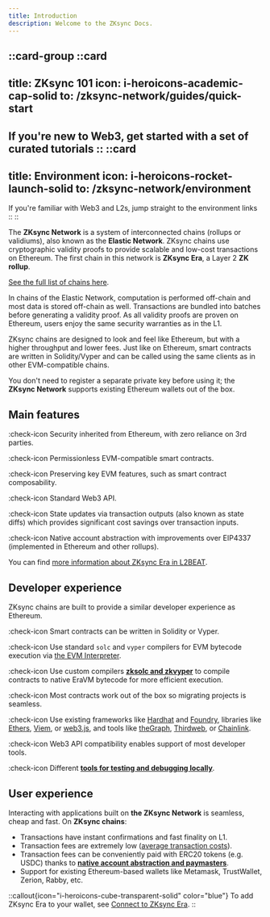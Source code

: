 ```yaml
---
title: Introduction
description: Welcome to the ZKsync Docs.
---
```


::card-group
  ::card
  ---
  title: ZKsync 101
  icon: i-heroicons-academic-cap-solid
  to: /zksync-network/guides/quick-start
  ---
  If you're new to Web3, get started with a set of curated tutorials
  ::
  ::card
  ---
  title: Environment
  icon: i-heroicons-rocket-launch-solid
  to: /zksync-network/environment
  ---
  If you're familiar with Web3 and L2s, jump straight to the environment links
  ::
::

The **ZKsync Network** is a system of interconnected chains (rollups or validiums), also known as the **Elastic Network**.
ZKsync chains use cryptographic validity proofs to provide scalable and low-cost transactions on Ethereum.
The first chain in this network is **ZKsync Era**, a Layer 2
**ZK rollup**.

[See the full list of chains here](/zksync-network/environment).

In chains of the Elastic Network, computation is performed off-chain and most data is stored off-chain as well.
Transactions are bundled into batches before generating a validity proof.
As all validity proofs are proven on Ethereum, users enjoy the same security
warranties as in the L1.

ZKsync chains are designed to look and feel like Ethereum, but with a higher throughput and lower fees.
Just like on Ethereum, smart contracts are written in Solidity/Vyper and can be called using the same clients as in
other EVM-compatible chains.

You don't need to register a separate private key before using it;
the **ZKsync Network** supports existing Ethereum wallets out of the box.

## Main features
:check-icon Security inherited from Ethereum, with zero reliance on 3rd parties.

:check-icon Permissionless EVM-compatible smart contracts.

:check-icon Preserving key EVM features, such as smart contract composability.

:check-icon Standard Web3 API.

:check-icon State updates via transaction outputs (also known as state diffs) which provides significant cost savings
over transaction inputs.

:check-icon Native account abstraction with improvements over EIP4337 (implemented in Ethereum and other rollups).

You can find [more information about ZKsync Era in L2BEAT](https://l2beat.com/scaling/projects/zksync-era#stage).

## Developer experience

ZKsync chains are built to provide a similar developer experience as Ethereum.

:check-icon Smart contracts can be written in Solidity or Vyper.

:check-icon Use standard `solc` and `vyper` compilers for EVM bytecode execution via [the EVM Interpreter](../zksync-network/unique-features/evm-interpreter/evm-interpreter).

:check-icon Use custom compilers **[zksolc and
zkvyper](/zksync-protocol/era-vm/compiler/toolchain)** to compile contracts to native EraVM bytecode for more efficient execution.

:check-icon Most contracts work out of the box so migrating projects is seamless.

:check-icon Use existing frameworks
like [Hardhat](/zksync-network/tooling/hardhat) and [Foundry](/zksync-network/tooling/foundry), libraries like
[Ethers](https://docs.ethers.org/v6/), [Viem](https://viem.sh/zksync), or
[web3.js](https://docs.web3js.org/), and tools like [theGraph](https://thegraph.com/),
[Thirdweb](https://thirdweb.com/zksync), or
[Chainlink](https://docs.chain.link/data-feeds/price-feeds/addresses?network=zksync&page=1).

:check-icon Web3 API compatibility enables support of most developer tools.

:check-icon Different **[tools for testing and debugging
locally](/zksync-network/tooling/local-setup/)**.

## User experience

Interacting with applications built on **the ZKsync Network** is seamless, cheap and fast.
On **ZKsync chains**:

- Transactions have instant confirmations and fast finality on L1.
- Transaction fees are extremely low ([average transaction costs](https://www.growthepie.xyz/fundamentals/transaction-costs)).
- Transaction fees can be conveniently paid with ERC20 tokens (e.g. USDC) thanks to
  **[native account abstraction and paymasters](/zksync-protocol/era-vm/account-abstraction)**.
- Support for existing Ethereum-based wallets like Metamask, TrustWallet, Zerion, Rabby, etc.

::callout{icon="i-heroicons-cube-transparent-solid" color="blue"}
To add ZKsync Era to your wallet, see [Connect to ZKsync Era](/zksync-network/environment/zksync-era).
::
